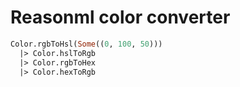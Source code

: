 # Reasonml color converter

```ocaml
Color.rgbToHsl(Some((0, 100, 50)))
  |> Color.hslToRgb
  |> Color.rgbToHex
  |> Color.hexToRgb
```

